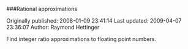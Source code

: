###Rational approximations

Originally published: 2008-01-09 23:41:14
Last updated: 2009-04-07 23:36:07
Author: Raymond Hettinger

Find integer ratio approximations to floating point numbers.
